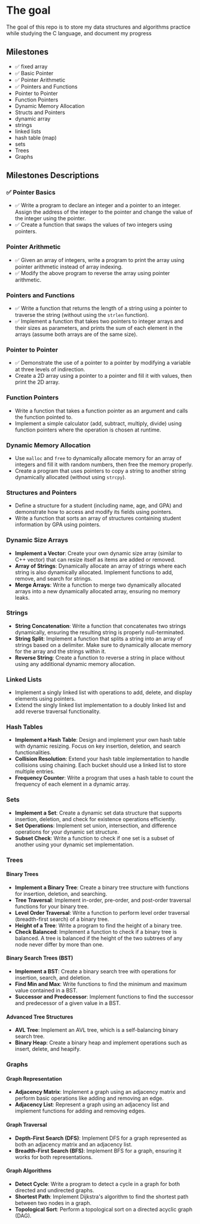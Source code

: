 # The goal
  The goal of this repo is to store my data structures and algorithms practice while studying the C language, and document my progress
  
## Milestones
- ✅ fixed array
- ✅ Basic Pointer
- ✅ Pointer Arithmetic
- ✅ Pointers and Functions
- Pointer to Pointer
- Function Pointers
- Dynamic Memory Allocation
- Structs and Pointers
- dynamic array
- strings
- linked lists
- hash table (map)
- sets
- Trees
- Graphs

## Milestones Descriptions

### ✅ Pointer Basics

- ✅ Write a program to declare an integer and a pointer to an integer. Assign the address of the integer to the pointer and change the value of the integer using the pointer.
- ✅ Create a function that swaps the values of two integers using pointers.

### Pointer Arithmetic

- ✅ Given an array of integers, write a program to print the array using pointer arithmetic instead of array indexing.
- ✅ Modify the above program to reverse the array using pointer arithmetic.

### Pointers and Functions

- ✅ Write a function that returns the length of a string using a pointer to traverse the string (without using the `strlen` function).
- ✅ Implement a function that takes two pointers to integer arrays and their sizes as parameters, and prints the sum of each element in the arrays (assume both arrays are of the same size).

### Pointer to Pointer

- ✅ Demonstrate the use of a pointer to a pointer by modifying a variable at three levels of indirection.
- Create a 2D array using a pointer to a pointer and fill it with values, then print the 2D array.

### Function Pointers

- Write a function that takes a function pointer as an argument and calls the function pointed to.
- Implement a simple calculator (add, subtract, multiply, divide) using function pointers where the operation is chosen at runtime.

### Dynamic Memory Allocation

- Use `malloc` and `free` to dynamically allocate memory for an array of integers and fill it with random numbers, then free the memory properly.
- Create a program that uses pointers to copy a string to another string dynamically allocated (without using `strcpy`).

### Structures and Pointers

- Define a structure for a student (including name, age, and GPA) and demonstrate how to access and modify its fields using pointers.
- Write a function that sorts an array of structures containing student information by GPA using pointers.

### Dynamic Size Arrays

- **Implement a Vector**: Create your own dynamic size array (similar to C++ vector) that can resize itself as items are added or removed.
- **Array of Strings**: Dynamically allocate an array of strings where each string is also dynamically allocated. Implement functions to add, remove, and search for strings.
- **Merge Arrays**: Write a function to merge two dynamically allocated arrays into a new dynamically allocated array, ensuring no memory leaks.

### Strings

- **String Concatenation**: Write a function that concatenates two strings dynamically, ensuring the resulting string is properly null-terminated.
- **String Split**: Implement a function that splits a string into an array of strings based on a delimiter. Make sure to dynamically allocate memory for the array and the strings within it.
- **Reverse String**: Create a function to reverse a string in place without using any additional dynamic memory allocation.

### Linked Lists

- Implement a singly linked list with operations to add, delete, and display elements using pointers.
- Extend the singly linked list implementation to a doubly linked list and add reverse traversal functionality.

### Hash Tables

- **Implement a Hash Table**: Design and implement your own hash table with dynamic resizing. Focus on key insertion, deletion, and search functionalities.
- **Collision Resolution**: Extend your hash table implementation to handle collisions using chaining. Each bucket should use a linked list to store multiple entries.
- **Frequency Counter**: Write a program that uses a hash table to count the frequency of each element in a dynamic array.

### Sets

- **Implement a Set**: Create a dynamic set data structure that supports insertion, deletion, and check for existence operations efficiently.
- **Set Operations**: Implement set union, intersection, and difference operations for your dynamic set structure.
- **Subset Check**: Write a function to check if one set is a subset of another using your dynamic set implementation.


### Trees

#### Binary Trees

- **Implement a Binary Tree**: Create a binary tree structure with functions for insertion, deletion, and searching.
- **Tree Traversal**: Implement in-order, pre-order, and post-order traversal functions for your binary tree.
- **Level Order Traversal**: Write a function to perform level order traversal (breadth-first search) of a binary tree.
- **Height of a Tree**: Write a program to find the height of a binary tree.
- **Check Balanced**: Implement a function to check if a binary tree is balanced. A tree is balanced if the height of the two subtrees of any node never differ by more than one.

#### Binary Search Trees (BST)

- **Implement a BST**: Create a binary search tree with operations for insertion, search, and deletion.
- **Find Min and Max**: Write functions to find the minimum and maximum value contained in a BST.
- **Successor and Predecessor**: Implement functions to find the successor and predecessor of a given value in a BST.

#### Advanced Tree Structures

- **AVL Tree**: Implement an AVL tree, which is a self-balancing binary search tree.
- **Binary Heap**: Create a binary heap and implement operations such as insert, delete, and heapify.

### Graphs

#### Graph Representation

- **Adjacency Matrix**: Implement a graph using an adjacency matrix and perform basic operations like adding and removing an edge.
- **Adjacency List**: Represent a graph using an adjacency list and implement functions for adding and removing edges.

#### Graph Traversal

- **Depth-First Search (DFS)**: Implement DFS for a graph represented as both an adjacency matrix and an adjacency list.
- **Breadth-First Search (BFS)**: Implement BFS for a graph, ensuring it works for both representations.

#### Graph Algorithms

- **Detect Cycle**: Write a program to detect a cycle in a graph for both directed and undirected graphs.
- **Shortest Path**: Implement Dijkstra's algorithm to find the shortest path between two nodes in a graph.
- **Topological Sort**: Perform a topological sort on a directed acyclic graph (DAG).

